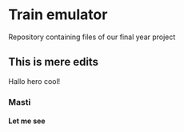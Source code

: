 # Train emulator
Repository containing files of our final year project
## This is mere edits
Hallo hero cool!
### Masti
#### Let me see